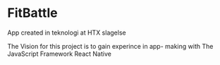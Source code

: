 # FitBattle
App created in teknologi at HTX slagelse

The Vision for this project is to gain experince in app- making with The JavaScript Framework React Native
